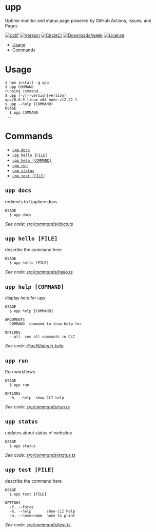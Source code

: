 upp
===

Uptime monitor and status page powered by GitHub Actions, Issues, and Pages

[![oclif](https://img.shields.io/badge/cli-oclif-brightgreen.svg)](https://oclif.io)
[![Version](https://img.shields.io/npm/v/upp.svg)](https://npmjs.org/package/upp)
[![CircleCI](https://circleci.com/gh/upptime/cli/tree/master.svg?style=shield)](https://circleci.com/gh/upptime/cli/tree/master)
[![Downloads/week](https://img.shields.io/npm/dw/upp.svg)](https://npmjs.org/package/upp)
[![License](https://img.shields.io/npm/l/upp.svg)](https://github.com/upptime/cli/blob/master/package.json)

<!-- toc -->
* [Usage](#usage)
* [Commands](#commands)
<!-- tocstop -->
# Usage
<!-- usage -->
```sh-session
$ npm install -g upp
$ upp COMMAND
running command...
$ upp (-v|--version|version)
upp/0.0.0 linux-x64 node-v12.22.1
$ upp --help [COMMAND]
USAGE
  $ upp COMMAND
...
```
<!-- usagestop -->
# Commands
<!-- commands -->
* [`upp docs`](#upp-docs)
* [`upp hello [FILE]`](#upp-hello-file)
* [`upp help [COMMAND]`](#upp-help-command)
* [`upp run`](#upp-run)
* [`upp status`](#upp-status)
* [`upp test [FILE]`](#upp-test-file)

## `upp docs`

redirects to Upptime docs

```
USAGE
  $ upp docs
```

_See code: [src/commands/docs.ts](https://github.com/upptime/cli/blob/v0.0.0/src/commands/docs.ts)_

## `upp hello [FILE]`

describe the command here

```
USAGE
  $ upp hello [FILE]
```

_See code: [src/commands/hello.ts](https://github.com/upptime/cli/blob/v0.0.0/src/commands/hello.ts)_

## `upp help [COMMAND]`

display help for upp

```
USAGE
  $ upp help [COMMAND]

ARGUMENTS
  COMMAND  command to show help for

OPTIONS
  --all  see all commands in CLI
```

_See code: [@oclif/plugin-help](https://github.com/oclif/plugin-help/blob/v3.2.2/src/commands/help.ts)_

## `upp run`

Run workflows

```
USAGE
  $ upp run

OPTIONS
  -h, --help  show CLI help
```

_See code: [src/commands/run.ts](https://github.com/upptime/cli/blob/v0.0.0/src/commands/run.ts)_

## `upp status`

updates about status of websites

```
USAGE
  $ upp status
```

_See code: [src/commands/status.ts](https://github.com/upptime/cli/blob/v0.0.0/src/commands/status.ts)_

## `upp test [FILE]`

describe the command here

```
USAGE
  $ upp test [FILE]

OPTIONS
  -f, --force
  -h, --help       show CLI help
  -n, --name=name  name to print
```

_See code: [src/commands/test.ts](https://github.com/upptime/cli/blob/v0.0.0/src/commands/test.ts)_
<!-- commandsstop -->
